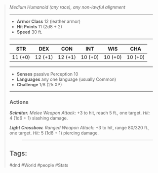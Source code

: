 > *Medium Humanoid (any race), any non-lawful alignment*  
> ___  
> - **Armor Class** 12 (leather armor)  
> - **Hit Points** 11 (2d8 + 2)  
> - **Speed** 30 ft.  
> ___  
> |STR|DEX|CON|INT|WIS|CHA|  
> |:---:|:---:|:---:|:---:|:---:|:---:|  
> |11 (+0)|12 (+1)|12 (+1)|10 (+0)|10 (+0)|10 (+0)|  
> ___  
> - **Senses** passive Perception 10  
> - **Languages** any one language (usually Common)  
> - **Challenge** 1/8 (25 XP)  
> ___  
> ### Actions  
> ***Scimitar.*** _Melee Weapon Attack:_ +3 to hit, reach 5 ft., one target. _Hit:_ 4 (1d6 + 1) slashing damage.  
>  
> ***Light Crossbow.*** _Ranged Weapon Attack:_ +3 to hit, range 80/320 ft., one target. _Hit:_ 5 (1d8 + 1) piercing damage.
> >___
>## Tags:
> #dnd #World #people #Stats